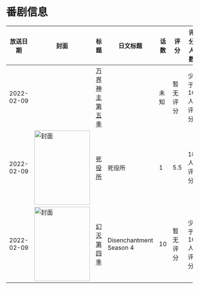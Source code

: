 # 番剧信息

|放送日期|封面|标题|日文标题|话数|评分|评分人数|
|---|---|---|---|---|---|---|
|2022-02-09||[万界神主 第五季](https://bangumi.tv/subject/466770)||未知|暂无评分|少于10人评分|
|2022-02-09|<img src="https://lain.bgm.tv/pic/cover/c/ec/dd/368800_eiIiB.jpg" alt="封面" style="width:150px;height:200px;object-fit:cover;">|[死役所](https://bangumi.tv/subject/368800)|死役所|1|5.5|18人评分|
|2022-02-09|<img src="https://lain.bgm.tv/pic/cover/c/ba/3a/366215_Jue0b.jpg" alt="封面" style="width:150px;height:200px;object-fit:cover;">|[幻灭 第四季](https://bangumi.tv/subject/366215)|Disenchantment Season 4|10|暂无评分|少于10人评分|
